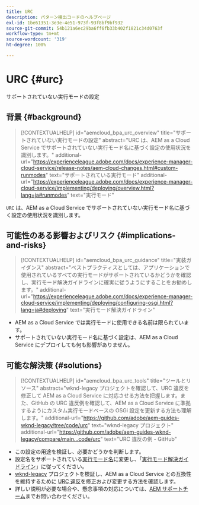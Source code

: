 ```yaml
---
title: URC
description: パターン検出コードのヘルプページ
exl-id: 1be61351-3e3e-4e51-973f-93f8bf9bf932
source-git-commit: 54b121a6ec29ba6ff6fb33b402f1821c34d0763f
workflow-type: tm+mt
source-wordcount: '319'
ht-degree: 100%

---
```


# URC {#urc}

サポートされていない実行モードの設定

## 背景 {#background}

>[!CONTEXTUALHELP]
>id="aemcloud_bpa_urc_overview"
>title="サポートされていない実行モードの設定"
>abstract="URC は、AEM as a Cloud Service でサポートされていない実行モード名に基づく設定の使用状況を識別します。"
>additional-url="https://experienceleague.adobe.com/docs/experience-manager-cloud-service/release-notes/aem-cloud-changes.html#custom-runmodes" text="サポートされている実行モード"
>additional-url="https://experienceleague.adobe.com/docs/experience-manager-cloud-service/implementing/deploying/overview.html?lang=ja#runmodes" text="実行モード"

`URC` は、AEM as a Cloud Service でサポートされていない実行モード名に基づく設定の使用状況を識別します。

## 可能性のある影響およびリスク {#implications-and-risks}

>[!CONTEXTUALHELP]
>id="aemcloud_bpa_urc_guidance"
>title="実装ガイダンス"
>abstract="ベストプラクティスとしては、アプリケーションで使用されているすべての実行モードがサポートされているかどうかを確認し、実行モード解決ガイドラインに確実に従うようにすることをお勧めします。"
>additional-url="https://experienceleague.adobe.com/docs/experience-manager-cloud-service/implementing/deploying/configuring-osgi.html?lang=ja#deploying" text="実行モード解決ガイドライン"

* AEM as a Cloud Service では実行モードに使用できる名前は限られています。
* サポートされていない実行モード名に基づく設定は、AEM as a Cloud Service にデプロイしても何も影響がありません。

## 可能な解決策 {#solutions}

>[!CONTEXTUALHELP]
>id="aemcloud_bpa_urc_tools"
>title="ツールとリソース"
>abstract="wknd-legacy プロジェクトを確認して、URC 違反を修正して AEM as a Cloud Service に対応させる方法を把握します。また、GitHub の URC 違反例を確認して、AEM as a Cloud Service に準拠するようにカスタム実行モードベースの OSGi 設定を更新する方法も理解します。"
>additional-url="https://github.com/adobe/aem-guides-wknd-legacy/tree/code/urc" text="wknd-legacy プロジェクト"
>additional-url="https://github.com/adobe/aem-guides-wknd-legacy/compare/main...code/urc" text="URC 違反の例 - GitHub"

* この設定の用途を検証し、必要かどうかを判断します。
* 設定名をサポートされている[実行モード名](https://experienceleague.adobe.com/docs/experience-manager-cloud-service/release-notes/aem-cloud-changes.html?lang=ja#custom-runmodes)に変更し、「[実行モード解決ガイドライン](https://experienceleague.adobe.com/docs/experience-manager-cloud-service/implementing/deploying/configuring-osgi.html?lang=ja#runmode-resolution)」に従ってください。
* [wknd-legacy](https://github.com/adobe/aem-guides-wknd-legacy/tree/code/urc) プロジェクトを検証し、AEM as a Cloud Service との互換性を維持するために [URC 違反](https://github.com/adobe/aem-guides-wknd-legacy/compare/main...code/urc)を修正および変更する方法を確認します。
* 詳しい説明が必要な場合や、懸念事項の対応については、[AEM サポートチーム](https://helpx.adobe.com/jp/enterprise/using/support-for-experience-cloud.html)までお問い合わせください。

